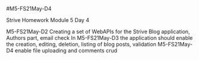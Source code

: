 #M5-FS21May-D4

Strive Homework Module 5 Day 4

M5-FS21May-D2 Creating a set of WebAPIs for the Strive Blog application, Authors part, email check
In M5-FS21May-D3 the application should enable the creation, editing, deletion, listing of blog posts, validation
M5-FS21May-D4 enable file uploading and comments crud